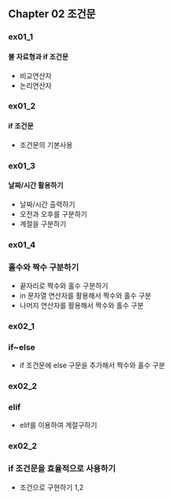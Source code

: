 ## Chapter 02 조건문

### ex01_1
#### 불 자료형과 if 조건문
- 비교연산자
- 논리연산자 

### ex01_2
#### if 조건문
- 조건문의 기본사용

### ex01_3
#### 날짜/시간 활용하기 
- 날짜/시간 출력하기
- 오전과 오후를 구분하기
- 계절을 구분하기

### ex01_4 
### 홀수와 짝수 구분하기 
- 끝자리로 짝수와 홀수 구분하기 
- in 문자열 연산자를 활용해서 짝수와 홀수 구분
- 나머지 연산자를 활용해서 짝수와 홀수 구분

### ex02_1 
### if~else 
- if 조건문에 else 구문을 추가해서 짝수와 홀수 구분

### ex02_2
### elif
- elif를 이용하여 계절구하기 

### ex02_2
### if 조건문을 효율적으로 사용하기 
- 조건으로 구현하기 1,2

